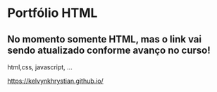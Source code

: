# Portfólio HTML

## No momento somente HTML, mas o link vai sendo atualizado conforme avanço no curso!

html,css, javascript, ...

https://kelvynkhrystian.github.io/
